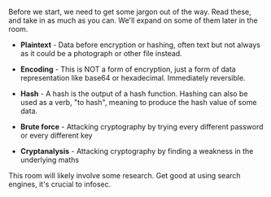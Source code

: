 Before we start, we need to get some jargon out of the way.
Read these, and take in as much as you can. We'll expand on some of them later in the room.

* **Plaintext** - Data before encryption or hashing, often text but not always as it could be a photograph or other file instead.
* **Encoding** - This is NOT a form of encryption, just a form of data representation like base64 or hexadecimal. Immediately reversible.

* **Hash** - A hash is the output of a hash function. Hashing can also be used as a verb, "to hash", meaning to produce the hash value of some data.

* **Brute force** - Attacking cryptography by trying every different password or every different key

* **Cryptanalysis** - Attacking cryptography by finding a weakness in the underlying maths

This room will likely involve some research. Get good at using search engines, it's crucial to infosec.
